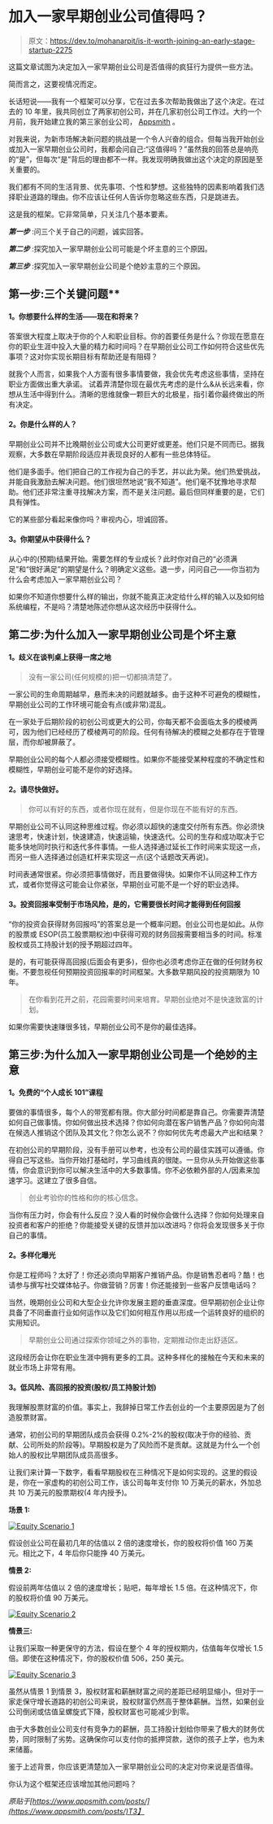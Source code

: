 # 加入一家早期创业公司值得吗？

> 原文：<https://dev.to/mohanarpit/is-it-worth-joining-an-early-stage-startup-2275>

这篇文章试图为决定加入一家早期创业公司是否值得的疯狂行为提供一些方法。

简而言之，这要视情况而定。

长话短说——我有一个框架可以分享，它在过去多次帮助我做出了这个决定。在过去的 10 年里，我共同创立了两家初创公司，并在几家初创公司工作过。大约一个月前，我开始建立我的第三家创业公司， [Appsmith](https://www.appsmith.com) 。

对我来说，为新市场解决新问题的挑战是一个令人兴奋的组合。但每当我开始创业或加入一家早期创业公司时，我都会问自己:“这值得吗？”虽然我的回答总是响亮的“是”，但每次“是”背后的理由都不一样。我发现明确我做出这个决定的原因是至关重要的。

我们都有不同的生活背景、优先事项、个性和梦想。这些独特的因素影响着我们选择职业道路的理由。你不应该让任何人告诉你忽略这些东西，只是跳进去。

这是我的框架。它非常简单，只关注几个基本要素。

***第一步*** :问三个关于自己的问题，诚实回答。

***第二步*** :探究加入一家早期创业公司可能是个坏主意的三个原因。

***第三步*** :探究加入一家早期创业公司是个绝妙主意的三个原因。

## 第一步:三个关键问题**

#### 1。你想要什么样的生活——现在和将来？

答案很大程度上取决于你的个人和职业目标。你的首要任务是什么？你现在愿意在你的职业生涯中投入大量的精力和时间吗？在早期创业公司工作如何符合这些优先事项？这对你实现长期目标有帮助还是有阻碍？

就我个人而言，如果我个人方面有很多事情要做，我会优先考虑这些事情，坚持在职业方面做出重大承诺。
试着弄清楚你现在最优先考虑的是什么&从长远来看，你想从生活中得到什么。清晰的思维就像一颗巨大的北极星，指引着你最终做出的所有决定。

#### 2。你是什么样的人？

早期创业公司并不比晚期创业公司或大公司更好或更差。他们只是不同而已。据我观察，大多数在早期阶段适应并表现良好的人都有一些总体特征。

他们是多面手。他们把自己的工作视为自己的手艺，并以此为荣。他们热爱挑战，并能自我激励去解决问题。他们很坦然地说“我不知道”。他们毫不犹豫地寻求帮助。他们还非常注重寻找解决方案，而不是关注问题。最后但同样重要的是，它们具有弹性。

它的某些部分看起来像你吗？审视内心，坦诚回答。

#### 3。你期望从中获得什么？

从心中的(预期)结果开始。需要怎样的专业成长？此时你对自己的“必须满足”和“很好满足”的期望是什么？明确定义这些。退一步，问问自己——你当初为什么会考虑加入一家早期创业公司？

如果你不知道你想要什么样的输出，你就不能真正决定给什么样的输入以及如何给系统编程，不是吗？清楚地陈述你想从这次经历中获得什么。

## 第二步:为什么加入一家早期创业公司是个坏主意

#### 1。歧义在谈判桌上获得一席之地

> 没有一家公司(任何规模的)把一切都搞清楚了。

一家公司的生命周期越早，悬而未决的问题就越多。由于这种不可避免的模糊性，早期创业公司的工作环境可能会有点(或非常)混乱。

在一家处于后期阶段的初创公司或更大的公司，你每天都不会面临太多的模棱两可，因为他们已经经历了模棱两可的阶段。任何有待解决的模糊之处都存在于管理层，而你却被屏蔽了。

早期创业公司的每个人都必须接受模糊性。如果你不能接受某种程度的不确定性和模糊性，早期创业可能不是你的好选择。

#### 2。请尽快做好。

> 你可以有好的东西，或者你现在就有，但是你现在不能有好的东西。

早期创业公司不认同这种思维过程。你必须以超快的速度交付所有东西。你必须快速思考，快速计划，快速建造，快速运输，快速迭代。公司的生存和成功取决于它能多快地同时执行和迭代多件事情。一些人选择通过延长工作时间来实现这一点，而另一些人选择通过创造杠杆来实现这一点(这个话题改天再说)。

时间表通常很紧。你必须把事情做好，而且要做得快。如果你不认同这种工作方式，或者你觉得这可能会让你紧张，早期创业可能不是一个好的职业选择。

#### 3。投资回报率受制于市场风险，是的，它需要很长时间才能得到任何回报

“你的投资会获得财务回报吗”的答案总是一个概率问题。创业公司也是如此。从你的股票或 ESOP(员工股票期权池)中获得可观的财务回报需要相当多的时间。标准股权或员工持股计划的授予期超过四年。

是的，有可能获得高回报(后面会有更多)，但你也必须考虑你正在做的任何财务权衡。不要忽视任何预期投资回报率的时间框架。大多数早期风投的投资期限为 10 年。

> 在你看到花开之前，花园需要时间来培育。早期创业绝对不是快速致富的计划。

如果你需要快速赚很多钱，早期创业公司不是你的最佳选择。

## 第三步:为什么加入一家早期创业公司是一个绝妙的主意

#### 1。免费的“个人成长 101”课程

要做的事情很多，每个人的带宽都有限。你大部分时间都是靠自己。你需要弄清楚如何自己做事情。你如何做出技术选择？你如何向潜在客户销售产品？你如何向潜在候选人推销这个团队及其文化？你怎么说不？你如何优先考虑最大产出和结果？

在初创公司的早期阶段，没有手册可以参考，也没有公司的最佳实践可以遵循。你得自己写这些。当你开始打基础时，学习曲线真的很陡。一旦你从头开始做这些事情，你会意识到你可以解决生活中的大多数事情。你不必依赖外部的人/因素来加速学习。这建立了很多自信。

> 创业考验你的性格和你的核心信念。

当你有压力时，你会有什么反应？没人看的时候你会做什么选择？你如何处理来自投资者和客户的拒绝？你能接受关键的反馈并加以改进吗？你将会发现很多关于你自己的事情。

#### 2。多样化曝光

你是工程师吗？太好了！你还必须向早期客户推销产品。你是销售忍者吗？酷！也请参与撰写社交媒体帖子。你做营销？厉害！你还能接到一些客户反馈电话吗？

当然，晚期创业公司和大型企业允许你发展主题的垂直深度。但早期初创企业让你具备了不同垂直行业如何运作以及它们如何相互作用以形成一个运转良好的组织的实用知识。

> 早期创业公司通过探索你领域之外的事物，定期推动你走出舒适区。

这段经历会让你在职业生涯中拥有更多的工具。这种多样化的接触在今天和未来的就业市场上非常有用。

#### 3。低风险、高回报的投资(股权/员工持股计划)

我理解股票财富的价值。事实上，我辞掉日常工作去创业的一个主要原因是为了创造股票财富。

通常，初创公司的早期团队成员会获得 0.2%-2%的股权(取决于你的经验、贡献、公司所处的阶段等)。早期股权是为了风险而不是贡献。这就是为什么一个创始人的股权比早期团队成员高很多。

让我们来计算一下数字，看看早期股权在三种情况下是如何实现的。这里的假设是，你在一家虚构的初创公司工作，该公司每年支付你 10 万美元的薪水，外加总共 10 万美元的股票期权(4 年内授予)。

**场景 1:**

[![Equity Scenario 1](img/2baae6a79bf092a22306907ea8308918.png)](https://res.cloudinary.com/practicaldev/image/fetch/s--JHLodH5q--/c_limit%2Cf_auto%2Cfl_progressive%2Cq_auto%2Cw_880/https://www.appsmith.cimg/equity-1.png)

假设创业公司在最初几年的估值以 2 倍的速度增长，你的股权将价值 160 万美元。相比之下，4 年后你只能挣 40 万美元。

**情景 2:**

假设前两年估值以 2 倍的速度增长；贴吧，每年增长 1.5 倍。在这种情况下，你的股权将价值 90 万美元。

[![Equity Scenario 2](img/2317b60e6d47cf27c0c3c98004b69713.png)](https://res.cloudinary.com/practicaldev/image/fetch/s--AzuICdms--/c_limit%2Cf_auto%2Cfl_progressive%2Cq_auto%2Cw_880/https://www.appsmith.cimg/equity-2.png)

**情景三:**

让我们采取一种更保守的方法，假设在整个 4 年的授权期内，估值每年仅增长 1.5 倍。即使在这种情况下，你的股权价值 506，250 美元。

[![Equity Scenario 3](img/5267fe39993b85b52d867450464c71c6.png)](https://res.cloudinary.com/practicaldev/image/fetch/s--VdAn9rKU--/c_limit%2Cf_auto%2Cfl_progressive%2Cq_auto%2Cw_880/https://www.appsmith.cimg/equity-3.png)

虽然从情景 1 到情景 3，股权财富和薪酬财富之间的差距已经明显缩小，但对于一家走保守增长道路的初创公司来说，股权财富仍然高于整体薪酬。当然，如果创业公司倒闭或估值呈螺旋式下降，股权财富也可能减少到零。

由于大多数创业公司支付有竞争力的薪酬，员工持股计划给你带来了极大的财务优势，同时限制了劣势。这确保你可以支付你的抵押贷款，送你的孩子上学，也为未来储蓄。

鉴于上述背景，你应该更清楚加入一家早期创业公司的决定对你来说是否值得。

你认为这个框架还应该增加其他问题吗？

*原贴于[https://www.appsmith.com/posts/](https://www.appsmith.com/posts/)T3】*